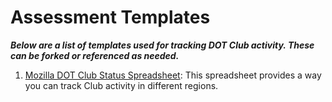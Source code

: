 # Assessment Templates
***Below are a list of templates used for tracking DOT Club activity. These can be forked or referenced as needed.*** 

1. [Mozilla DOT Club Status Spreadsheet](https://docs.google.com/spreadsheets/d/1Ybql9gt5FySSdGLPpKuuKpOAQm1IAcqlIczN7xepyzU/edit#gid=1669818185): This spreadsheet provides a way you can track Club activity in different regions. 
